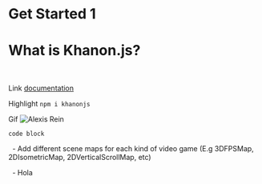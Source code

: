# Get Started 1


# What is Khanon.js?

&nbsp;

Link [documentation](https://babylonjs.com/)

Highlight `npm i khanonjs`

Gif ![Alexis Rein](images/alexis.gif)

```
code block
```

&nbsp;
    -  Add different scene maps for each kind of video game (E.g 3DFPSMap, 2DIsometricMap, 2DVerticalScrollMap, etc)

&nbsp;
    -  Hola